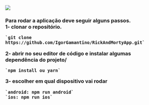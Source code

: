 
<img  src="./src/assets/app.gif"/>

  <h3> 
   Para rodar a aplicação deve seguir alguns passos.

   <br/>
   1- clonar o repositório.

    `git clone https://github.com/IgorGamantino/RickAndMortyApp.git`
   

   2- abrir no seu editor de código e instalar algumas dependência do projeto/

    `npm install ou yarn`


   3- escolher em qual dispositivo vai rodar 

    `android: npm run android`
    `ios: npm run ios`
  </h3>